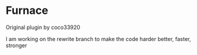 # Furnace
Original plugin by coco33920

I am working on the rewrite branch to make the code harder better, faster, stronger
